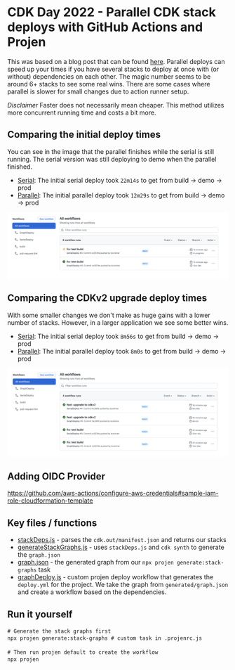 # CDK Day 2022 - Parallel CDK stack deploys with GitHub Actions and Projen

This was based on a blog post that can be found [here](https://www.stedi.com/blog/parallel-cdk-stack-deployments). Parallel deploys can speed up your times if you have several stacks to deploy at once with (or without) dependencies on each other. The magic number seems to be around 6+ stacks to see some real wins. There are some cases where parallel is slower for small changes due to action runner setup.

*Disclaimer* Faster does not necessarily mean cheaper. This method utilizes more concurrent running time and costs a bit more.

## Comparing the initial deploy times
You can see in the image that the parallel finishes while the serial is still running. The serial version was still deploying to demo when the parallel finished.

* [Serial](https://github.com/kcwinner/cdkday-2022/actions/runs/2391727687): The initial serial deploy took `22m14s` to get from build -> demo -> prod
* [Parallel](https://github.com/kcwinner/cdkday-2022/actions/runs/2391727686): The initial parallel deploy took `12m29s` to get from build -> demo -> prod

![initial deploy snapshot](images/initial_deploy.png)

## Comparing the CDKv2 upgrade deploy times
With some smaller changes we don't make as huge gains with a lower number of stacks. However, in a larger application we see some better wins.

* [Serial](https://github.com/kcwinner/cdkday-2022/actions/runs/2391854817): The initial serial deploy took `8m56s` to get from build -> demo -> prod
* [Parallel](https://github.com/kcwinner/cdkday-2022/actions/runs/2391854815): The initial parallel deploy took `8m0s` to get from build -> demo -> prod

![cdkv2 upgrade snapshot](images/cdkv2_deploy.png)

## Adding OIDC Provider

https://github.com/aws-actions/configure-aws-credentials#sample-iam-role-cloudformation-template

## Key files / functions

* [stackDeps.js](bin/stackDeps.js) - parses the `cdk.out/manifest.json` and returns our stacks
* [generateStackGraphs.js](bin/generateStackGraphs.js) - uses `stackDeps.js` and `cdk synth` to generate the `graph.json`
* [graph.json](generated/graph.json) - the generated graph from our `npx projen generate:stack-graphs` task
* [graphDeploy.js](.projen/workflows/graphDeploy.js) - custom projen deploy workflow that generates the `deploy.yml` for the project. We take the graph from `generated/graph.json` and create a workflow based on the dependencies.

## Run it yourself

```
# Generate the stack graphs first
npx projen generate:stack-graphs # custom task in .projenrc.js

# Then run projen default to create the workflow
npx projen
```
